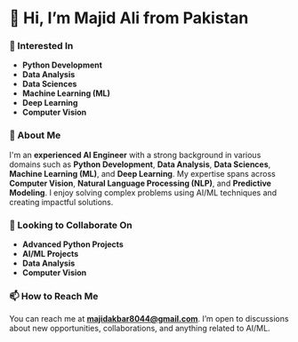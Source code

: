 # 👋 Hi, I’m Majid Ali from Pakistan

### 👀 Interested In
- **Python Development**
- **Data Analysis**
- **Data Sciences**
- **Machine Learning (ML)**
- **Deep Learning**
- **Computer Vision**

### 🌱 About Me
I'm an **experienced AI Engineer** with a strong background in various domains such as **Python Development**, **Data Analysis**, **Data Sciences**, **Machine Learning (ML)**, and **Deep Learning**. My expertise spans across **Computer Vision**, **Natural Language Processing (NLP)**, and **Predictive Modeling**. I enjoy solving complex problems using AI/ML techniques and creating impactful solutions.

### 💞️ Looking to Collaborate On
- **Advanced Python Projects**
- **AI/ML Projects**
- **Data Analysis**
- **Computer Vision**

### 📫 How to Reach Me
You can reach me at **[majidakbar8044@gmail.com](mailto:majidakbar8044@gmail.com)**. I’m open to discussions about new opportunities, collaborations, and anything related to AI/ML.

